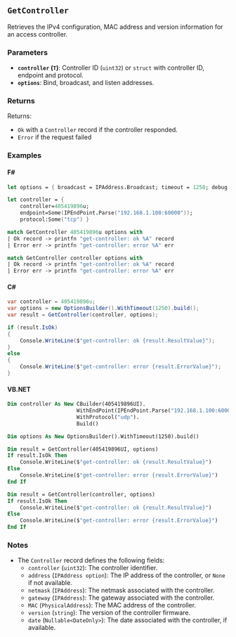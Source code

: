 ## `GetController`

Retrieves the IPv4 configuration, MAC address and version information for an access controller.

### Parameters
- **`controller` (`T`)**: Controller ID (`uint32`) or `struct` with controller ID, endpoint and protocol.
- **`options`**: Bind, broadcast, and listen addresses.

### Returns

Returns:
- `Ok` with a `Controller` record if the controller responded.
- `Error` if the request failed

### Examples

#### F#
```fsharp
let options = { broadcast = IPAddress.Broadcast; timeout = 1250; debug = true }

let controller = { 
    controller=405419896u; 
    endpoint=Some(IPEndPoint.Parse("192.168.1.100:60000")); 
    protocol:Some("tcp") }

match GetController 405419896u options with
| Ok record -> printfn "get-controller: ok %A" record
| Error err -> printfn "get-controller: error %A" err

match GetController controller options with
| Ok record -> printfn "get-controller: ok %A" record
| Error err -> printfn "get-controller: error %A" err
```

#### C#
```csharp
var controller = 405419896u;
var options = new OptionsBuilder().WithTimeout(1250).build();
var result = GetController(controller, options);

if (result.IsOk)
{
    Console.WriteLine($"get-controller: ok {result.ResultValue}");
}
else
{
    Console.WriteLine($"get-controller: error {result.ErrorValue}");
}
```

#### VB.NET
```vb
Dim controller As New CBuilder(405419896UI).
                      WithEndPoint(IPEndPoint.Parse("192.168.1.100:60000")).
                      WithProtocol("udp").
                      Build()

Dim options As New OptionsBuilder().WithTimeout(1250).build()

Dim result = GetController(405419896UI, options)
If result.IsOk Then
    Console.WriteLine($"get-controller: ok {result.ResultValue}")
Else
    Console.WriteLine($"get-controller: error {result.ErrorValue}")
End If

Dim result = GetController(controller, options)
If result.IsOk Then
    Console.WriteLine($"get-controller: ok {result.ResultValue}")
Else
    Console.WriteLine($"get-controller: error {result.ErrorValue}")
End If
```

### Notes

- The `Controller` record defines the following fields:
  - `controller` (`uint32`): The controller identifier.
  - `address` (`IPAddress option`): The IP address of the controller, or `None` if not available.
  - `netmask` (`IPAddress`): The netmask associated with the controller.
  - `gateway` (`IPAddress`): The gateway associated with the controller.
  - `MAC` (`PhysicalAddress`): The MAC address of the controller.
  - `version` (`string`): The version of the controller firmware.
  - `date` (`Nullable<DateOnly>`): The date associated with the controller, if available.
